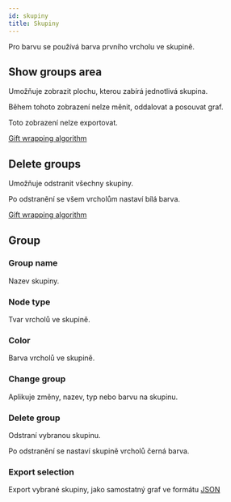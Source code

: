 ```yaml
---
id: skupiny
title: Skupiny
---
```


Pro barvu se používá barva prvního vrcholu ve skupině.

## Show groups area

Umožňuje zobrazit plochu, kterou zabírá jednotlivá skupina.

Během tohoto zobrazení nelze měnit, oddalovat a posouvat graf.

Toto zobrazení nelze exportovat.

[Gift wrapping algorithm](https://en.wikipedia.org/wiki/Gift_wrapping_algorithm)

## Delete groups

Umožňuje odstranit všechny skupiny.

Po odstranění se všem vrcholům nastaví bílá barva.

[Gift wrapping algorithm](https://en.wikipedia.org/wiki/Gift_wrapping_algorithm)

## Group

### Group name

Nazev skupiny.

### Node type

Tvar vrcholů ve skupině.

### Color

Barva vrcholů ve skupině.

### Change group

Aplikuje změny, nazev, typ nebo barvu na skupinu.

### Delete group

Odstraní vybranou skupinu.

Po odstranění se nastaví skupině vrcholů černá barva.

### Export selection

Export vybrané skupiny, jako samostatný graf ve formátu [JSON](export.md#json)